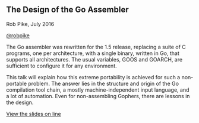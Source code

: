 ## The Design of the Go Assembler

Rob Pike, July 2016

[@robpike](https://twitter.com/rob_pike)

The Go assembler was rewritten for the 1.5 release, replacing a suite
of C programs, one per architecture, with a single binary, written in
Go, that supports all architectures. The usual variables, GOOS and
GOARCH, are sufficient to configure it for any environment.

This talk will explain how this extreme portability is achieved for
such a non-portable problem. The answer lies in the structure and
origin of the Go compilation tool chain, a mostly machine-independent
input language, and a lot of automation. Even for non-assembling
Gophers, there are lessons in the design.

[View the slides on line](https://talks.golang.org/2016/asm.slide)

